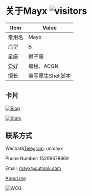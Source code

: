 # 关于Mayx  ![visitors](https://visitor-badge.glitch.me/badge?page_id=mayx_page)   

| Item | Value |
| - | - |
| 常用名 | Mayx |
| 血型 | B |
| 星座 | 狮子座 |
| 爱好 | 编程、ACGN |
| 擅长 | 编写原生Shell脚本 |

## 卡片

 [![Blog](https://mabbs.github.io/BlogCard.svg)](https://mabbs.github.io)

 [![Stats](https://github-readme-stats.vercel.app/api?username=Mabbs&show_icons=true&theme=dark)](https://github.com/Mabbs)

## 联系方式
 
 Wechat&[Telegram](https://t.me/unmayx): unmayx
 
 Phone Number: 15209678869
 
 Email: <mayx@outlook.com>
 
 [About.me](https://about.me/mayx)

 ![WCG](https://www.seti-germany.de/wcg/badge_Mayx_10.png)
